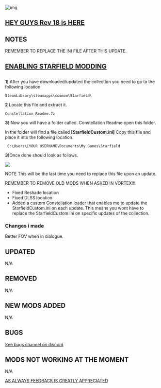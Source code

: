 ![img](https://s11.gifyu.com/images/SgCoI.png)

## [HEY GUYS Rev 18 is HERE](https://)

## NOTES

REMEMBER TO REPLACE THE INI FILE AFTER THIS UPDATE.

## [ENABLING STARFIELD MODDING](https://)

##

**1**) After you have downloaded/updated the collection you need to go to the following location

```
SteamLibrary\steamapps\common\Starfield\
```

**2** Locate this file and extract it.

```
Constellation Readme.7z
```

**3**) Now you will have a folder called. Constellation Readme open this folder.

In the folder will find a file called **\[StarfieldCustom.ini]** Copy this file and place it into the following location.

```
 C:\Users\[YOUR USERNAME\Documents\My Games\Starfield
```

**3**)Once done should look as follows.

![](https://s11.gifyu.com/images/SgFGr.png)

NOTE This will be the last time you need to replace this file upon an update.

REMEMBER TO REMOVE OLD MODS WHEN ASKED IN VORTEX!!!

- Fixed Reshade location
- Fixed DLSS location
- Added a custom Constellation loader that enables me to update the StarfieldCustom.ini on each update. This means you wont have to replace the StarfieldCustom ini on specific updates of the collection.

### Changes i made

Better FOV when in dialogue.

## UPDATED

N/A

## REMOVED

N/A

## NEW MODS ADDED

N/A

## BUGS

[See bugs channel on discord](https://discord.gg/xZNztPjA2u)

## MODS NOT WORKING AT THE MOMENT

N/A

[AS ALWAYS FEEDBACK IS GREATLY APPRECIATED](https://)
